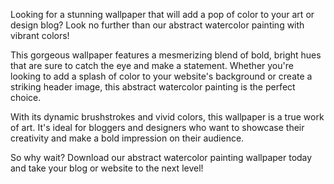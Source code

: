 <!--
Write me content for website with wallpaper "An abstract watercolor painting with vibrant colors for an art or design blog"
-->

<!--font:Poppins-->

Looking for a stunning wallpaper that will add a pop of color to your art or design blog? Look no further than our abstract watercolor painting with vibrant colors!

This gorgeous wallpaper features a mesmerizing blend of bold, bright hues that are sure to catch the eye and make a statement. Whether you're looking to add a splash of color to your website's background or create a striking header image, this abstract watercolor painting is the perfect choice.

With its dynamic brushstrokes and vivid colors, this wallpaper is a true work of art. It's ideal for bloggers and designers who want to showcase their creativity and make a bold impression on their audience.

So why wait? Download our abstract watercolor painting wallpaper today and take your blog or website to the next level!
